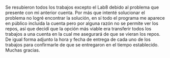 Se resubieron todos los trabajos excepto el Lab8 debido al problema que presente con mi anterior cuenta. Por más que intenté solucionar el problema no logré encontrar la solución, en sí todo el programa me aparece en público incluida la cuenta pero por alguna razón no se permite ver los repos, así que decidí que la opción más viable era transferir todos los trabajos a una cuenta en la cual me asegurará de que se vieran los repos. De igual forma adjunto la hora y fecha de entrega de cada uno de los trabajos para confirmarle de que se entregaron en el tiempo establecido. Muchas gracias.
